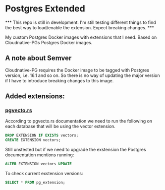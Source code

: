 # Postgres Extended

*** This repo is still in development. I'm still testing different things to find the best way to load/enable the extension. Expect breaking changes. ***

My custom Postgres Docker images with extensions that I need. Based on Cloudnative-PGs Postgres Docker images.

## A note about Semver

Cloudnative-PG requires the Docker image to be tagged with Postgres version, i.e. 16.1 and so on. So there is no way of updating the major version if I have to introduce breaking changes to this image.

## Added extensions:

### [pgvecto.rs](https://github.com/tensorchord/pgvecto.rs)

According to pgvecto.rs documentation we need to run the following on each database that will be using the vector extension.

```sql
DROP EXTENSION IF EXISTS vectors;
CREATE EXTENSION vectors;
```

Still unstested but if we need to upgrade the exstension the Postgres documentation mentions running:
```sql
ALTER EXTENSION vectors UPDATE
```

To check current exstension versions:
```sql
SELECT * FROM pg_extension;
```